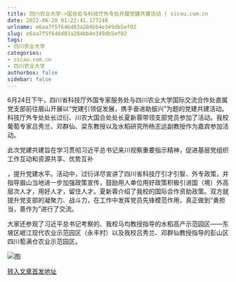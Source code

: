 ```yaml
---
title: 四川农业大学->国合处与科技厅外专处开展党建共建活动 | sicau.com.cn
date: 2022-06-28 01:22:41.177248
urlname: e6aa7f5f646d83a284bb4e349db5ef02
slug: e6aa7f5f646d83a284bb4e349db5ef02
tags: 
- 四川农业大学
categories:
- sicau.com.cn
- 四川农业大学
authorbox: false
sidebar: false
---
```

6月24日下午，四川省科技厅外国专家服务处与四川农业大学国际交流合作处直属党支部前往眉山开展以“党建引领促发展，携手奋进助振兴”为题的党建共建活动。科技厅外专处处长过衍、川农大国合处处长夏新蓉带领支部党员参加了活动。我校葡萄专家吕秀兰、邓群仙、梁东教授以及水稻研究所杨志远副教授作为嘉宾参加活动。

此次党建共建旨在学习贯彻习近平总书记来川视察重要指示精神，促进基层党组织工作互动和资源共享、优势互补
<!--more-->
，提升党建水平。活动中，过衍详尽宣讲了四川省科技厅引才引智、外专政策，并指导眉山当地进一步加强政策宣传，鼓励用人单位用好政策积极引进国（境）外高层次人才，用好人才，留住人才。夏新蓉介绍了我校的国际合作资助政策。双方就提升党支部的凝聚力、战斗力，在工作中发挥党员先锋模范作用，真正做到“勇担当，善作为”进行了交流。

大家还参观了习近平总书记考察的、我校马均教授指导的水稻高产示范园区——东坡区岷江现代农业示范园区（永丰村）以及我校吕秀兰、邓群仙教授指导的彭山区四川萄满仓农业示范园区。

![图](https://news.sicau.edu.cn/__local/D/5C/3F/7C4BA636840F2A305B97529D836_2DE9D589_60BCE.jpg)

[转入文章首发地址](https://news.sicau.edu.cn/info/1078/68557.htm)